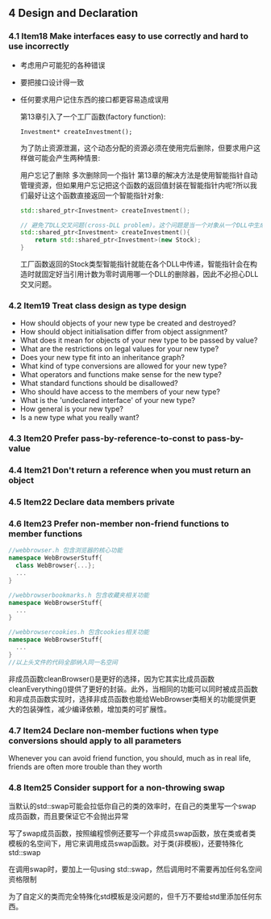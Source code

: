 ## 4 Design and Declaration

### 4.1 Item18 Make interfaces easy to use correctly and hard to use incorrectly

- 考虑用户可能犯的各种错误
- 要把接口设计得一致
- 任何要求用户记住东西的接口都更容易造成误用

    第13章引入了一个工厂函数(factory function):

    ```
    Investment* createInvestment();
    ```

    为了防止资源泄漏，这个动态分配的资源必须在使用完后删除，但要求用户这样做可能会产生两种情景:

    用户忘记了删除
    多次删除同一个指针
    第13章的解决方法是使用智能指针自动管理资源，但如果用户忘记把这个函数的返回值封装在智能指针内呢?所以我们最好让这个函数直接返回一个智能指针对象:
    ```cpp
    std::shared_ptr<Investment> createInvestment();

    // 避免了DLL交叉问题(cross-DLL problem)。这个问题是当一个对象从一个DLL中生成，在另一个DLL中释放时，在许多平台上就会导致运行时的问题，因为不同DLL的new和delete可能会被链接到不同代码。shared_ptr的删除器则是固定绑定在创建它的DLL中，这就例如，我们有Stock类继承自Investment:
    std::shared_ptr<Investment> createInvestment(){
        return std::shared_ptr<Investment>(new Stock);
    }
    ```

    工厂函数返回的Stock类型智能指针就能在各个DLL中传递，智能指针会在构造时就固定好当引用计数为零时调用哪一个DLL的删除器，因此不必担心DLL交叉问题。

### 4.2 Item19 Treat class design as type design

- How should objects of your new type be created and destroyed?
- How should object initialisation differ from object assignment?
- What does it mean for objects of your new type to be passed by value?
- What are the restrictions on legal values for your new type?
- Does your new type fit into an inheritance graph?
- What kind of type conversions are allowed for your new type?
- What operators and functions make sense for the new type?
- What standard functions should be disallowed?
- Who should have access to the members of your new type?
- What is the 'undeclared interface' of your new type?
- How general is your new type?
- Is a new type what you really want?

### 4.3 Item20 Prefer pass-by-reference-to-const to pass-by-value

### 4.4 Item21 Don't return a reference when you must return an object

### 4.5 Item22 Declare data members private

### 4.6 Item23 Prefer non-member non-friend functions to member functions

```cpp
//webbrowser.h 包含浏览器的核心功能
namespace WebBrowserStuff{
  class WebBrowser{...};
  ...
}

//webbrowserbookmarks.h 包含收藏夹相关功能
namespace WebBrowserStuff{
  ...
}

//webbrowsercookies.h 包含cookies相关功能
namespace WebBrowserStuff{
  ...
}
//以上头文件的代码全部纳入同一名空间
```
非成员函数cleanBrowser()是更好的选择，因为它其实比成员函数cleanEverything()提供了更好的封装。此外，当相同的功能可以同时被成员函数和非成员函数实现时，选择非成员函数也能给WebBrowser类相关的功能提供更大的包装弹性，减少编译依赖，增加类的可扩展性。


### 4.7 Item24 Declare non-member fuctions when type conversions should apply to all parameters

Whenever you can avoid friend function, you should, much as in real life, friends are often more trouble than they worth

### 4.8 Item25 Consider support for a non-throwing swap

当默认的std::swap可能会拉低你自己的类的效率时，在自己的类里写一个swap成员函数，而且要保证它不会抛出异常

写了swap成员函数，按照编程惯例还要写一个非成员swap函数，放在类或者类模板的名空间下，用它来调用成员swap函数。对于类(非模板)，还要特殊化std::swap

在调用swap时，要加上一句using std::swap，然后调用时不需要再加任何名空间资格限制

为了自定义的类而完全特殊化std模板是没问题的，但千万不要给std里添加任何东西。
